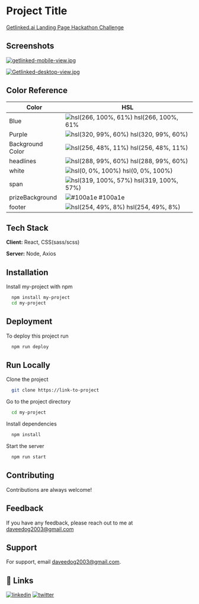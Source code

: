 
# Project Title

[Getlinked.ai Landing Page Hackathon Challenge](https://getlinked-ai-lp-david-og.netlify.app/) 


## Screenshots

[![getlinked-mobile-view.jpg](https://i.postimg.cc/WpXgyqwY/getlinked-mobile-view.jpg)](https://postimg.cc/V50Jr6TX)

[![Getlinked-desktop-view.jpg](https://i.postimg.cc/TP9H8bsF/Web-capture-19-10-2023-2140-getlinked-ai-lp-david-og-netlify-app.jpg)](https://postimg.cc/xkXPMXn3)

## Color Reference

| Color             | HSL                                                                |
| ----------------- | ------------------------------------------------------------------ |
| Blue | ![hsl(266, 100%, 61%)](https://via.placeholder.com/10/8e38ff?text=+) hsl(266, 100%, 61% |
| Purple | ![hsl(320, 99%, 60%)](https://via.placeholder.com/10/fe34bb?text=+) hsl(320, 99%, 60%) |
| Background Color | ![hsl(256, 48%, 11%)](https://via.placeholder.com/10/160f2a?text=+) hsl(256, 48%, 11%) |
| headlines | ![hsl(288, 99%, 60%)](https://via.placeholder.com/10/d634fe?text=+) hsl(288, 99%, 60%) |
| white | ![hsl(0, 0%, 100%)](https://via.placeholder.com/10/ffffff?text=+) hsl(0, 0%, 100%)|
| span | ![hsl(319, 100%, 57%)](https://via.placeholder.com/10/ff24ba?text=+) hsl(319, 100%, 57%)  |
| prizeBackground | ![#100a1e](https://via.placeholder.com/10/100a1e?text=+) #100a1e |
| footer | ![hsl(254, 49%, 8%)](https://via.placeholder.com/10/0f0a1e?text=+) hsl(254, 49%, 8%) |





## Tech Stack

**Client:** React, CSS(sass/scss)

**Server:** Node, Axios


## Installation

Install my-project with npm

```bash
  npm install my-project
  cd my-project
```
    
## Deployment

To deploy this project run

```bash
  npm run deploy
```


## Run Locally

Clone the project

```bash
  git clone https://link-to-project
```

Go to the project directory

```bash
  cd my-project
```

Install dependencies

```bash
  npm install
```

Start the server

```bash
  npm run start
```


## Contributing

Contributions are always welcome!



## Feedback

If you have any feedback, please reach out to me at daveedog2003@gmail.com


## Support

For support, email daveedog2003@gmail.com.


## 🔗 Links
[![linkedin](https://img.shields.io/badge/linkedin-0A66C2?style=for-the-badge&logo=linkedin&logoColor=white)](https://www.linkedin.com/in/david-ogungbemi-7455551b5?utm_source=share&utm_campaign=share_via&utm_content=profile&utm_medium=android_app)
[![twitter](https://img.shields.io/badge/twitter-1DA1F2?style=for-the-badge&logo=twitter&logoColor=white)](https://twitter.com/Deiveed0)

